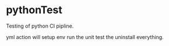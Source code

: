 # pythonTest
Testing of python CI pipline. 

yml action will setup env run the unit test the uninstall everything. 
